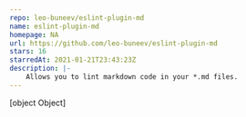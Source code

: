 ```yaml
---
repo: leo-buneev/eslint-plugin-md
name: eslint-plugin-md
homepage: NA
url: https://github.com/leo-buneev/eslint-plugin-md
stars: 16
starredAt: 2021-01-21T23:43:23Z
description: |-
    Allows you to lint markdown code in your *.md files.
---
```


[object Object]
